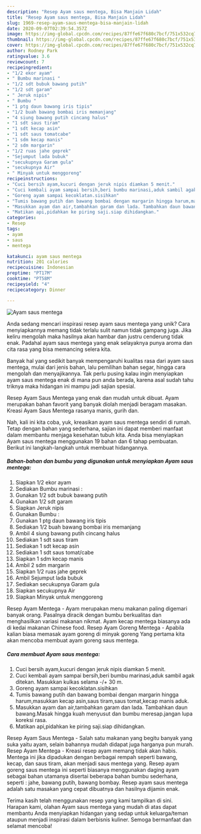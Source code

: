 ```yaml
---
description: "Resep Ayam saus mentega, Bisa Manjain Lidah"
title: "Resep Ayam saus mentega, Bisa Manjain Lidah"
slug: 1969-resep-ayam-saus-mentega-bisa-manjain-lidah
date: 2020-09-07T02:39:54.357Z
image: https://img-global.cpcdn.com/recipes/87ffe67f680c7bcf/751x532cq70/ayam-saus-mentega-foto-resep-utama.jpg
thumbnail: https://img-global.cpcdn.com/recipes/87ffe67f680c7bcf/751x532cq70/ayam-saus-mentega-foto-resep-utama.jpg
cover: https://img-global.cpcdn.com/recipes/87ffe67f680c7bcf/751x532cq70/ayam-saus-mentega-foto-resep-utama.jpg
author: Rodney Park
ratingvalue: 3.6
reviewcount: 7
recipeingredient:
- "1/2 ekor ayam"
- " Bumbu marinasi "
- "1/2 sdt bubuk bawang putih"
- "1/2 sdt garam"
- " Jeruk nipis"
- " Bumbu "
- "1 ptg daun bawang iris tipis"
- "1/2 buah bawang bombai iris memanjang"
- "4 siung bawang putih cincang halus"
- "1 sdt saus tiram"
- "1 sdt kecap asin"
- "1 sdt saus tomatcabe"
- "1 sdm kecap manis"
- "2 sdm margarin"
- "1/2 ruas jahe geprek"
- "Sejumput lada bubuk"
- "secukupnya Garam gula"
- "secukupnya Air"
- " Minyak untuk menggoreng"
recipeinstructions:
- "Cuci bersih ayam,kucuri dengan jeruk nipis diamkan 5 menit."
- "Cuci kembali ayam sampai bersih,beri bumbu marinasi,aduk sambil agak ditekan. Masukkan kulkas selama -/+ 30 m."
- "Goreng ayam sampai kecoklatan.sisihkan"
- "Tumis bawang putih dan bawang bombai dengan margarin hingga harum,masukkan kecap asin,saus tiram,saus tomat,kecap manis aduk."
- "Masukkan ayam dan air,tambahkan garam dan lada. Tambahkan daun bawang.Masak hingga kuah menyusut dan bumbu meresap.jangan lupa koreksi rasa."
- "Matikan api,pidahkan ke piring saji.siap dihidangkan."
categories:
- Resep
tags:
- ayam
- saus
- mentega

katakunci: ayam saus mentega 
nutrition: 201 calories
recipecuisine: Indonesian
preptime: "PT17M"
cooktime: "PT58M"
recipeyield: "4"
recipecategory: Dinner

---
```



![Ayam saus mentega](https://img-global.cpcdn.com/recipes/87ffe67f680c7bcf/751x532cq70/ayam-saus-mentega-foto-resep-utama.jpg)

Anda sedang mencari inspirasi resep ayam saus mentega yang unik? Cara menyiapkannya memang tidak terlalu sulit namun tidak gampang juga. Jika keliru mengolah maka hasilnya akan hambar dan justru cenderung tidak enak. Padahal ayam saus mentega yang enak selayaknya punya aroma dan cita rasa yang bisa memancing selera kita.

Banyak hal yang sedikit banyak mempengaruhi kualitas rasa dari ayam saus mentega, mulai dari jenis bahan, lalu pemilihan bahan segar, hingga cara mengolah dan menyajikannya. Tak perlu pusing kalau ingin menyiapkan ayam saus mentega enak di mana pun anda berada, karena asal sudah tahu triknya maka hidangan ini mampu jadi sajian spesial.

Resep Ayam Saus Mentega yang enak dan mudah untuk dibuat. Ayam merupakan bahan favorit yang banyak diolah menjadi beragam masakan. Kreasi Ayam Saus Mentega rasanya manis, gurih dan.


Nah, kali ini kita coba, yuk, kreasikan ayam saus mentega sendiri di rumah. Tetap dengan bahan yang sederhana, sajian ini dapat memberi manfaat dalam membantu menjaga kesehatan tubuh kita. Anda bisa menyiapkan Ayam saus mentega menggunakan 19 bahan dan 6 tahap pembuatan. Berikut ini langkah-langkah untuk membuat hidangannya.

<!--inarticleads1-->

##### Bahan-bahan dan bumbu yang digunakan untuk menyiapkan Ayam saus mentega:

1. Siapkan 1/2 ekor ayam
1. Sediakan  Bumbu marinasi :
1. Gunakan 1/2 sdt bubuk bawang putih
1. Gunakan 1/2 sdt garam
1. Siapkan  Jeruk nipis
1. Gunakan  Bumbu :
1. Gunakan 1 ptg daun bawang iris tipis
1. Sediakan 1/2 buah bawang bombai iris memanjang
1. Ambil 4 siung bawang putih cincang halus
1. Sediakan 1 sdt saus tiram
1. Sediakan 1 sdt kecap asin
1. Sediakan 1 sdt saus tomat/cabe
1. Siapkan 1 sdm kecap manis
1. Ambil 2 sdm margarin
1. Siapkan 1/2 ruas jahe geprek
1. Ambil Sejumput lada bubuk
1. Sediakan secukupnya Garam gula
1. Siapkan secukupnya Air
1. Siapkan  Minyak untuk menggoreng


Resep Ayam Mentega - Ayam merupakan menu makanan paling digemari banyak orang. Pasalnya diracik dengan bumbu berkualitas dan menghasilkan variasi makanan nikmat. Ayam kecap mentega biasanya ada di kedai makanan Chinese food. Resep Ayam Goreng Mentega - Apabila kalian biasa memasak ayam goreng di minyak goreng Yang pertama kita akan mencoba membuat ayam goreng saus mentega. 

<!--inarticleads2-->

##### Cara membuat Ayam saus mentega:

1. Cuci bersih ayam,kucuri dengan jeruk nipis diamkan 5 menit.
1. Cuci kembali ayam sampai bersih,beri bumbu marinasi,aduk sambil agak ditekan. Masukkan kulkas selama -/+ 30 m.
1. Goreng ayam sampai kecoklatan.sisihkan
1. Tumis bawang putih dan bawang bombai dengan margarin hingga harum,masukkan kecap asin,saus tiram,saus tomat,kecap manis aduk.
1. Masukkan ayam dan air,tambahkan garam dan lada. Tambahkan daun bawang.Masak hingga kuah menyusut dan bumbu meresap.jangan lupa koreksi rasa.
1. Matikan api,pidahkan ke piring saji.siap dihidangkan.


Resep Ayam Saus Mentega - Salah satu makanan yang begitu banyak yang suka yaitu ayam, selain bahannya mudah didapat juga harganya pun murah. Resep Ayam Mentega - Kreasi resep ayam memang tidak akan habis. Mentega ini jika dipadukan dengan berbagai rempah seperti bawang, kecap, dan saus tiram, akan menjadi saus mentega yang. Resep ayam goreng saus mentega ini seperti biasanya menggunakan daging ayam sebagai bahan utamanya disertai beberapa bahan bumbu sederhana, seperti : jahe, bawang putih, bawang bombay. Resep ayam saus mentega adalah satu masakan yang cepat dibuatnya dan hasilnya dijamin enak. 

Terima kasih telah menggunakan resep yang kami tampilkan di sini. Harapan kami, olahan Ayam saus mentega yang mudah di atas dapat membantu Anda menyiapkan hidangan yang sedap untuk keluarga/teman ataupun menjadi inspirasi dalam berbisnis kuliner. Semoga bermanfaat dan selamat mencoba!
